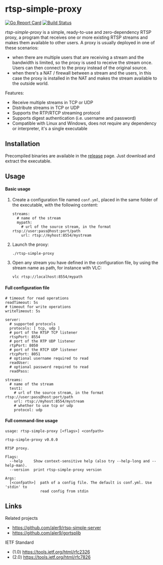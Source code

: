 
# rtsp-simple-proxy

[![Go Report Card](https://goreportcard.com/badge/github.com/aler9/rtsp-simple-proxy)](https://goreportcard.com/report/github.com/aler9/rtsp-simple-proxy)
[![Build Status](https://travis-ci.org/aler9/rtsp-simple-proxy.svg?branch=master)](https://travis-ci.org/aler9/rtsp-simple-proxy)

_rtsp-simple-proxy_ is a simple, ready-to-use and zero-dependency RTSP proxy, a program that receives one or more existing RTSP streams and makes them available to other users. A proxy is usually deployed in one of these scenarios:
* when there are multiple users that are receiving a stream and the bandwidth is limited, so the proxy is used to receive the stream once. Users can then connect to the proxy instead of the original source.
* when there's a NAT / firewall between a stream and the users, in this case the proxy is installed in the NAT and makes the stream available to the outside world.

Features:
* Receive multiple streams in TCP or UDP
* Distribute streams in TCP or UDP
* Supports the RTP/RTCP streaming protocol
* Supports digest authentication (i.e. username and password)
* Compatible with Linux and Windows, does not require any dependency or interpreter, it's a single executable

## Installation

Precompiled binaries are available in the [release](https://github.com/aler9/rtsp-simple-proxy/releases) page. Just download and extract the executable.

## Usage

#### Basic usage

1. Create a configuration file named `conf.yml`, placed in the same folder of the executable, with the following content:
   ```
   streams:
     # name of the stream
     mypath:
       # url of the source stream, in the format rtsp://user:pass@host:port/path
       url: rtsp://myhost:8554/mystream
   ```

2. Launch the proxy:
   ```
   ./rtsp-simple-proxy
   ```

3. Open any stream you have defined in the configuration file, by using the stream name as path, for instance with VLC:
   ```
   vlc rtsp://localhost:8554/mypath
   ```

#### Full configuration file

```
# timeout for read operations
readTimeout: 5s
# timeout for write operations
writeTimeout: 5s

server:
  # supported protocols
  protocols: [ tcp, udp ]
  # port of the RTSP TCP listener
  rtspPort: 8554
  # port of the RTP UDP listener
  rtpPort: 8050
  # port of the RTCP UDP listener
  rtcpPort: 8051
  # optional username required to read
  readUser:
  # optional password required to read
  readPass:

streams:
  # name of the stream
  test1:
    # url of the source stream, in the format rtsp://user:pass@host:port/path
    url: rtsp://myhost:8554/mystream
    # whether to use tcp or udp
    protocol: udp
```

#### Full command-line usage

```
usage: rtsp-simple-proxy [<flags>] <confpath>

rtsp-simple-proxy v0.0.0

RTSP proxy.

Flags:
  --help     Show context-sensitive help (also try --help-long and --help-man).
  --version  print rtsp-simple-proxy version

Args:
  [<confpath>]  path of a config file. The default is conf.yml. Use 'stdin' to
                read config from stdin
```

## Links

Related projects
* https://github.com/aler9/rtsp-simple-server
* https://github.com/aler9/gortsplib

IETF Standard
* (1.0) https://tools.ietf.org/html/rfc2326
* (2.0) https://tools.ietf.org/html/rfc7826
